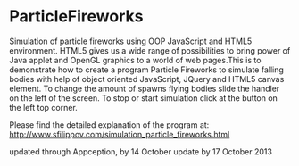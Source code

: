 ParticleFireworks
=================

Simulation of particle fireworks using OOP JavaScript and HTML5 environment. HTML5 gives us a wide range of possibilities to bring power of Java applet and OpenGL graphics to a world of web pages.This is to  demonstrate how to create a program Particle Fireworks to simulate falling bodies with help of object oriented 
JavaScript, JQuery and HTML5 canvas element. To change the amount of spawns flying bodies slide the handler on the left of the screen. To stop or start simulation click at the button on the left top corner. 

Please find the detailed explanation of the program at:
http://www.sfilippov.com/simulation_particle_fireworks.html

updated through Appception, by 14 October
update by 17 October 2013
